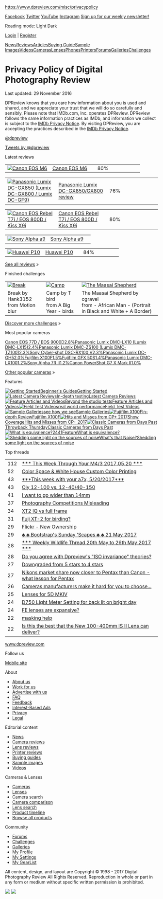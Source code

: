 https://www.dpreview.com/misc/privacypolicy

<a href="https://www.facebook.com/dpreview" class="facebook">Facebook</a> <a href="https://www.twitter.com/dpreview" class="twitter">Twitter</a> <a href="https://www.youtube.com/dpreview" class="youtube">YouTube</a> <a href="https://www.instagram.com/dpreview" class="instagram">Instagram</a> <a href="https://www.dpreview.com/subscribe-to-newsletter" class="newsletter">Sign up for our weekly newsletter!</a>

Reading mode: <span class="option light">Light</span> <span class="option dark">Dark</span>

[](https://www.dpreview.com)

[Login](https://login.dpreview.com/login?returnUrl=https%3a%2f%2fwww.dpreview.com%2fpost-login&site=dpr&device=desktop) | [Register](https://login.dpreview.com/register?returnUrl=https%3a%2f%2fwww.dpreview.com%2fpost-login&site=dpr&device=desktop)

<a href="https://www.dpreview.com" class="mainItem"><span class="label">News</span></a><a href="https://www.dpreview.com/reviews" class="mainItem"><span class="label">Reviews</span></a><a href="https://www.dpreview.com/features" class="mainItem"><span class="label">Articles</span></a><a href="https://www.dpreview.com/buying-guides" class="mainItem"><span class="label">Buying Guide</span></a><a href="https://www.dpreview.com/sample-galleries" class="mainItem"><span class="label">Sample Images</span></a><a href="https://www.dpreview.com/videos" class="mainItem"><span class="label">Videos</span></a><a href="https://www.dpreview.com/products/cameras" class="mainItem"><span class="label">Cameras</span></a><a href="https://www.dpreview.com/products/lenses" class="mainItem"><span class="label">Lenses</span></a><a href="https://www.dpreview.com/connect" class="mainItem"><span class="label">Phones</span></a><a href="https://www.dpreview.com/products/printers" class="mainItem"><span class="label">Printers</span></a><a href="https://www.dpreview.com/forums" class="mainItem"><span class="label">Forums</span></a><a href="https://www.dpreview.com/galleries" class="mainItem"><span class="label">Galleries</span></a><a href="https://www.dpreview.com/challenges" class="mainItem"><span class="label">Challenges</span></a>

Privacy Policy of Digital Photography Review
============================================

Last updated: 29 November 2016

DPReview knows that you care how information about you is used and shared, and we appreciate your trust that we will do so carefully and sensibly. Please note that IMDb.com, Inc. operates DPReview. DPReview follows the same information practices as IMDb, and information we collect is subject to the [IMDb Privacy Notice](http://www.imdb.com/privacy). By visiting DPReview, you are accepting the practices described in the [IMDb Privacy Notice](http://www.imdb.com/privacy).

[<span class="at">@</span>dpreview](http://www.twitter.com/dpreview)

<a href="https://twitter.com/dpreview" class="twitter-timeline">Tweets by @dpreview</a>

Latest reviews

<table>
<colgroup>
<col width="33%" />
<col width="33%" />
<col width="33%" />
</colgroup>
<tbody>
<tr class="odd">
<td><a href="https://www.dpreview.com/reviews/canon-eos-m6"><img src="https://3.img-dpreview.com/files/p/TS60x60PFFFFFF00~products/canon_eosm6/d4c1997f2f0f45698dd33a5ca83df5dc.png" alt="Canon EOS M6" /></a></td>
<td><div class="title">
<a href="https://www.dpreview.com/reviews/canon-eos-m6">Canon EOS M6</a>
</div></td>
<td><span class="award silver"></span><span class="score"><span class="value">80</span><span class="percentageSign">%</span></span></td>
</tr>
</tbody>
</table>

<table>
<colgroup>
<col width="33%" />
<col width="33%" />
<col width="33%" />
</colgroup>
<tbody>
<tr class="odd">
<td><a href="https://www.dpreview.com/reviews/panasonic-lumix-dmc-gx850-gx800-gf9"><img src="https://3.img-dpreview.com/files/p/TS60x60PFFFFFF00~products/panasonic_dcgx850/191477fb9c0b4ce48390c9d2c79a2856.png" alt="Panasonic Lumix DC-GX850 (Lumix DC-GX800 / Lumix DC-GF9)" /></a></td>
<td><div class="title">
<a href="https://www.dpreview.com/reviews/panasonic-lumix-dmc-gx850-gx800-gf9">Panasonic Lumix DC-GX850/GX800 review</a>
</div></td>
<td><span class="score"><span class="value">76</span><span class="percentageSign">%</span></span></td>
</tr>
</tbody>
</table>

<table>
<colgroup>
<col width="33%" />
<col width="33%" />
<col width="33%" />
</colgroup>
<tbody>
<tr class="odd">
<td><a href="https://www.dpreview.com/reviews/canon-eos-rebel-t7i-800d"><img src="https://4.img-dpreview.com/files/p/TS60x60PFFFFFF00~products/canon_eos800d/62425fbf2acc497c8ff54e10fe581d01.png" alt="Canon EOS Rebel T7i / EOS 800D / Kiss X9i" /></a></td>
<td><div class="title">
<a href="https://www.dpreview.com/reviews/canon-eos-rebel-t7i-800d">Canon EOS Rebel T7i / EOS 800D / Kiss X9i</a>
</div></td>
<td><span class="award gold"></span><span class="score"><span class="value">80</span><span class="percentageSign">%</span></span></td>
</tr>
</tbody>
</table>

<table>
<colgroup>
<col width="50%" />
<col width="50%" />
</colgroup>
<tbody>
<tr class="odd">
<td><a href="https://www.dpreview.com/reviews/sony-a9-shooting-experience"><img src="https://3.img-dpreview.com/files/p/TS60x60PFFFFFF00~products/sony_a9/fe6e2b6633ba453db0e50dee84b0e6b2.png" alt="Sony Alpha a9" /></a></td>
<td><div class="title">
<a href="https://www.dpreview.com/reviews/sony-a9-shooting-experience">Sony Alpha a9</a>
</div></td>
</tr>
</tbody>
</table>

<table>
<colgroup>
<col width="33%" />
<col width="33%" />
<col width="33%" />
</colgroup>
<tbody>
<tr class="odd">
<td><a href="https://www.dpreview.com/reviews/huawei-p10-camera-review"><img src="https://1.img-dpreview.com/files/p/TS60x60PFFFFFF00~products/huawei_p10/2a42aaa6ebed409fbd4de760cd231cd2.png" alt="Huawei P10" /></a></td>
<td><div class="title">
<a href="https://www.dpreview.com/reviews/huawei-p10-camera-review">Huawei P10</a>
</div></td>
<td><span class="score"><span class="value">84</span><span class="percentageSign">%</span></span></td>
</tr>
</tbody>
</table>

[See all reviews](https://www.dpreview.com/reviews) »

Finished challenges

<table>
<tbody>
<tr class="odd">
<td><a href="https://www.dpreview.com/challenges/Entry.aspx?ID=1030932"><img src="https://g4.img-dpreview.com/64CEC0C15F3D4BF5B3EB0DD9FDFB1B9C.jpg" alt="Break" /></a></td>
<td><a href="https://www.dpreview.com/challenges/Entry.aspx?ID=1030804"><img src="https://g2.img-dpreview.com/557EF27255524A7DBDE1760BE82BED7F.jpg" alt="Camp" /></a></td>
<td><a href="https://www.dpreview.com/challenges/Entry.aspx?ID=1031322"><img src="https://g1.img-dpreview.com/7E204BEC296940ACAB42EB7485A70252.jpg" alt="The Maasai Shepherd" /></a></td>
</tr>
<tr class="even">
<td>Break by Hank3152<br />
from Motion blur</td>
<td>Camp by T bird<br />
from A Big Year - birds</td>
<td>The Maasai Shepherd by cgravel<br />
from - African Man - (Portrait in Black and White + A Border)</td>
</tr>
</tbody>
</table>

[Discover more challenges](https://www.dpreview.com/challenges/) »

Most popular cameras

<a href="https://www.dpreview.com/products/canon/slrs/canon_eos77d" class="camera"><span class="name">Canon EOS 77D / EOS 9000D</span><span class="barContainer"><span class="bar"><span class="fill"></span></span><span class="views">2.8%</span></span></a><a href="https://www.dpreview.com/products/panasonic/compacts/panasonic_dmclx10" class="camera"><span class="name">Panasonic Lumix DMC-LX10 (Lumix DMC-LX15)</span><span class="barContainer"><span class="bar"><span class="fill"></span></span><span class="views">2.4%</span></span></a><a href="https://www.dpreview.com/products/panasonic/compacts/panasonic_dmczs100" class="camera"><span class="name">Panasonic Lumix DMC-ZS100 (Lumix DMC-TZ100)</span><span class="barContainer"><span class="bar"><span class="fill"></span></span><span class="views">2.3%</span></span></a><a href="https://www.dpreview.com/products/sony/compacts/sony_dscrx100m5" class="camera"><span class="name">Sony Cyber-shot DSC-RX100 V</span><span class="barContainer"><span class="bar"><span class="fill"></span></span><span class="views">2.3%</span></span></a><a href="https://www.dpreview.com/products/panasonic/slrs/panasonic_dcgh5" class="camera"><span class="name">Panasonic Lumix DC-GH5</span><span class="barContainer"><span class="bar"><span class="fill"></span></span><span class="views">2.0%</span></span></a><a href="https://www.dpreview.com/products/fujifilm/compacts/fujifilm_x100f" class="camera"><span class="name">Fujifilm X100F</span><span class="barContainer"><span class="bar"><span class="fill"></span></span><span class="views">1.5%</span></span></a><a href="https://www.dpreview.com/products/fujifilm/slrs/fujifilm_gfx50s" class="camera"><span class="name">Fujifilm GFX 50S</span><span class="barContainer"><span class="bar"><span class="fill"></span></span><span class="views">1.4%</span></span></a><a href="https://www.dpreview.com/products/panasonic/compacts/panasonic_dmclx100" class="camera"><span class="name">Panasonic Lumix DMC-LX100</span><span class="barContainer"><span class="bar"><span class="fill"></span></span><span class="views">1.2%</span></span></a><a href="https://www.dpreview.com/products/sony/slrs/sony_a7rii" class="camera"><span class="name">Sony Alpha 7R II</span><span class="barContainer"><span class="bar"><span class="fill"></span></span><span class="views">1.2%</span></span></a><a href="https://www.dpreview.com/products/canon/compacts/canon_g7xii" class="camera"><span class="name">Canon PowerShot G7 X Mark II</span><span class="barContainer"><span class="bar"><span class="fill"></span></span><span class="views">1.0%</span></span></a>

[Other popular cameras](https://www.dpreview.com/products/slrs/statistics) »

Features

<a href="https://www.dpreview.com/beginner-guides" class="item" title="Getting Started"><img src="https://1.img-dpreview.com/files/p/C0x0S570x304T300x160~feature_blocks/d9186d0aaf304ce18abb2c98aada87d5.jpeg?v=4041" alt="Getting Started" /><span class="info"><span class="category">Beginner's Guides</span><span class="title">Getting Started</span></span><span class="frame"></span></a><a href="https://www.dpreview.com/reviews" class="item" title="Latest Camera Reviews"><img src="https://3.img-dpreview.com/files/p/C0x0S300x160~feature_blocks/52ea32bc5b644e44899ae95108a3d1a1.jpeg?v=4041" alt="Latest Camera Reviews" /><span class="info"><span class="category">In-depth testing</span><span class="title">Latest Camera Reviews</span></span><span class="frame"></span></a><a href="https://www.dpreview.com/features" class="item" title="Feature Articles and Videos"><img src="https://2.img-dpreview.com/files/p/C0x0S300x160~feature_blocks/2c8e245a180e4829b503ba65449a8fb5.jpeg?v=4041" alt="Feature Articles and Videos" /><span class="info"><span class="category">Beyond the studio tests</span><span class="title">Feature Articles and Videos</span></span><span class="frame"></span></a><a href="https://www.dpreview.com/videos/field-tests" class="item" title="Field Test Videos"><img src="https://3.img-dpreview.com/files/p/C0x0S300x160~feature_blocks/8abd072a0ca24f6a9b48330314d2588a.jpeg?v=4041" alt="Field Test Videos" /><span class="info"><span class="category">real world performance</span><span class="title">Field Test Videos</span></span><span class="frame"></span></a><a href="https://www.dpreview.com/sample-galleries" class="item" title="Sample Galleries"><img src="https://1.img-dpreview.com/files/p/C0x0S300x160~feature_blocks/b83d74dcb4244ea29979c36337c3b0f7.jpeg?v=4041" alt="Sample Galleries" /><span class="info"><span class="category">see how we see</span><span class="title">Sample Galleries</span></span><span class="frame"></span></a><a href="https://www.dpreview.com/reviews/fujifilm-x100f" class="item" title="Fujifilm X100F"><img src="https://1.img-dpreview.com/files/p/C0x0S4151x2214T300x160~feature_blocks/18b64c97dddc4934aafa2bb7557c1702.jpeg?v=4041" alt="Fujifilm X100F" /><span class="info"><span class="category">In-depth Review</span><span class="title">Fujifilm X100F</span></span><span class="frame"></span></a><a href="https://www.dpreview.com/cp-plus-2017" class="item" title="Hits and Misses from CP+ 2017"><img src="https://1.img-dpreview.com/files/p/C0x0S588x314T300x160~feature_blocks/e7a0ea5954e349a48c0ce0157cbac7ec.jpeg?v=4041" alt="Hits and Misses from CP+ 2017" /><span class="info"><span class="category">Show Coverage</span><span class="title">Hits and Misses from CP+ 2017</span></span><span class="frame"></span></a><a href="https://www.dpreview.com/tag/throwback-thursday" class="item" title="Classic Cameras from Days Past"><img src="https://3.img-dpreview.com/files/p/C0x0S900x480T300x160~feature_blocks/cc27751e84f841749f31cc8273d0a629.jpeg?v=4041" alt="Classic Cameras from Days Past" /><span class="info"><span class="category">Throwback Thursday</span><span class="title">Classic Cameras from Days Past</span></span><span class="frame"></span></a><a href="https://www.dpreview.com/articles/2666934640" class="item" title="What is equivalence?"><img src="https://4.img-dpreview.com/files/p/C0x40S520x277T300x160~feature_blocks/45f7884a3d4d4bd7b0fc4a0f04dcf7b4.jpeg?v=4041" alt="What is equivalence?" /><span class="info"><span class="commentBubbleLink"><span class="commentBubbleCount">2441<span class="commentBubbleArrow"></span></span></span><span class="category">Feature</span><span class="title">What is equivalence?</span></span><span class="frame"></span></a><a href="https://www.dpreview.com/tag/noise" class="item" title="Shedding some light on the sources of noise"><img src="https://1.img-dpreview.com/files/p/C0x16S520x277T300x160~feature_blocks/e91e9bf455c84422a52627a12797e541.jpeg?v=4041" alt="Shedding some light on the sources of noise" /><span class="info"><span class="category">What's that Noise?</span><span class="title">Shedding some light on the sources of noise</span></span><span class="frame"></span></a>

Top threads

|     |                                                                                                                               |
|-----|-------------------------------------------------------------------------------------------------------------------------------|
| 112 | [\*\*\* This Week Through Your M4/3 2017.05.20 \*\*\*](https://www.dpreview.com/forums/post/59586642)                         |
| 52  | [Color Space & White House Custom Color Printing](https://www.dpreview.com/forums/post/59584146)                              |
| 43  | [\*\*\*This week with your a7x, 5/20/2017\*\*\*](https://www.dpreview.com/forums/post/59585357)                               |
| 43  | [Oly 12-100 vs. 12-40/40-150](https://www.dpreview.com/forums/post/59586538)                                                  |
| 41  | [I want to go wider than 14mm](https://www.dpreview.com/forums/post/59584197)                                                 |
| 37  | [Photography Competitions Misleading](https://www.dpreview.com/forums/post/59584959)                                          |
| 34  | [XT2 IQ vs full frame](https://www.dpreview.com/forums/post/59588441)                                                         |
| 31  | [Fuji XT-2 for birding?](https://www.dpreview.com/forums/post/59587511)                                                       |
| 29  | [Flickr - New Ownership](https://www.dpreview.com/forums/post/59585508)                                                       |
| 29  | [♣ ♣ Bootstrap's Sunday 'Scapes ♣ ♣ 21 May 2017](https://www.dpreview.com/forums/post/59589055)                               |
| 28  | [\*\*\* Weekly Wildlife Thread 20th May to 26th May 2017 \*\*\*](https://www.dpreview.com/forums/post/59584738)               |
| 28  | [Do you agree with Dpreview's "ISO invariance" theories?](https://www.dpreview.com/forums/post/59587082)                      |
| 27  | [Downgraded from 5 stars to 4 stars](https://www.dpreview.com/forums/post/59586761)                                           |
| 27  | [Nikons market share now closer to Pentax than Canon - what lesson for Pentax](https://www.dpreview.com/forums/post/59586552) |
| 26  | [Cameras manufacturers make it hard for you to choose...](https://www.dpreview.com/forums/post/59590216)                      |
| 25  | [Lenses for 5D MKIV](https://www.dpreview.com/forums/post/59586002)                                                           |
| 24  | [D750 Light Meter Setting for back lit on bright day](https://www.dpreview.com/forums/post/59583766)                          |
| 24  | [FE lenses are expansive?](https://www.dpreview.com/forums/post/59584161)                                                     |
| 22  | [masking help](https://www.dpreview.com/forums/post/59583932)                                                                 |
| 22  | [Is this the best that the New 100-400mm IS II Lens can deliver?](https://www.dpreview.com/forums/post/59587666)              |

<a href="https://www.dpreview.com" class="dpr" title="dpreview.com: Digital Photograhy Review">www.dpreview.com</a>

Follow us

<a href="http://www.facebook.com/pages/dpreviewcom-Digital-Photography-Review/77409488739" class="facebook" title="Facebook"><span class="icon"></span></a><a href="https://twitter.com/dpreview" class="twitter" title="Twitter"><span class="icon"></span></a><a href="https://instagram.com/dpreview/" class="instagram" title="Instagram"><span class="icon"></span></a><a href="http://dpreview.tumblr.com" class="tumblr" title="Tumblr"><span class="icon"></span></a><a href="https://www.youtube.com/user/dpreviewcom" class="youtube" title="YouTube"><span class="icon"></span></a><a href="https://www.dpreview.com/subscribe-to-newsletter" class="newsletter" title="Sign up for our weekly newsletter!"><span class="icon"></span></a>

[Mobile site](https://www.dpreview.com/device/mobile)

About

-   [About us](https://www.dpreview.com/about)
-   [Work for us](https://www.dpreview.com/misc/jobs)
-   [Advertise with us](https://advertising.amazon.com/lp/dpreview)
-   [FAQ](https://www.dpreview.com/faq)
-   <a href="https://www.dpreview.com/feedback" id="feedbackMainFooterLink">Feedback</a>
-   [Interest-Based Ads](https://www.amazon.com/InterestBasedAds)
-   [Privacy](https://www.dpreview.com/misc/privacypolicy)
-   [Legal](https://www.dpreview.com/misc/termsandconditions)

Editorial content

-   [News](https://www.dpreview.com)
-   [Camera reviews](https://www.dpreview.com/reviews?category=cameras)
-   [Lens reviews](https://www.dpreview.com/reviews?category=lenses)
-   [Printer reviews](https://www.dpreview.com/reviews?category=printers)
-   [Buying guides](https://www.dpreview.com/buying-guides)
-   [Sample images](https://www.dpreview.com/sample-galleries)
-   [Videos](https://www.dpreview.com/videos)

Cameras & Lenses

-   [Cameras](https://www.dpreview.com/products/cameras)
-   [Lenses](https://www.dpreview.com/products/lenses)
-   [Camera search](https://www.dpreview.com/products/search/cameras)
-   [Camera comparison](https://www.dpreview.com/products/compare/cameras)
-   [Lens search](https://www.dpreview.com/products/search/lenses)
-   [Product timeline](https://www.dpreview.com/products/timeline)
-   [Browse all products](https://www.dpreview.com/products)

Community

-   [Forums](https://www.dpreview.com/forums)
-   [Challenges](https://www.dpreview.com/challenges)
-   [Galleries](https://www.dpreview.com/galleries)
-   [My Profile](https://www.dpreview.com/members/me)
-   [My Settings](https://www.dpreview.com/members/settings)
-   [My GearList](https://www.dpreview.com/members/me/gearlist)

All content, design, and layout are Copyright © 1998 - 2017 Digital Photography Review All Rights Reserved.
Reproduction in whole or part in any form or medium without specific written permission is prohibited.

![](https://sb.scorecardresearch.com/p?c1=2&c2=6034961&c3=&c4=&c5=c6=&15=&cj=1)
![](https://d5nxst8fruw4z.cloudfront.net/atrk.gif?account=MAy5f1aEYc000X)
